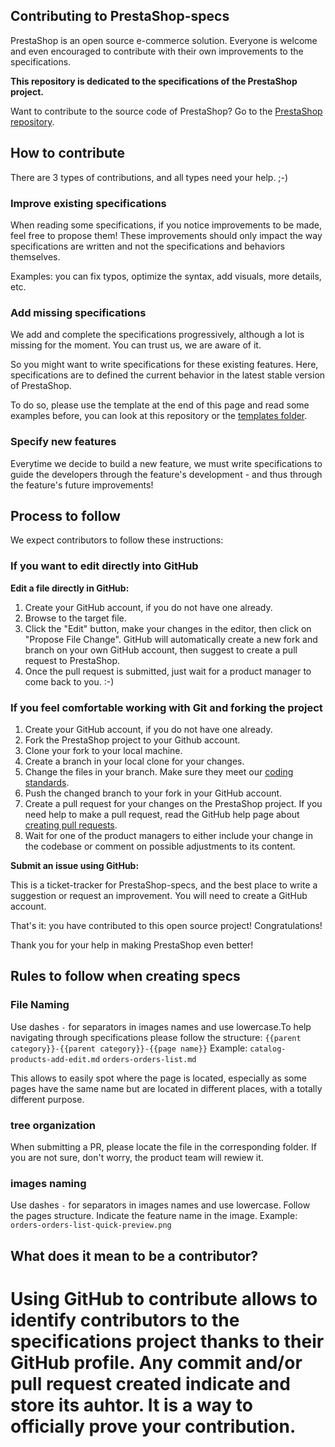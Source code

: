## Contributing to PrestaShop-specs

PrestaShop is an open source e-commerce solution. Everyone is welcome and even encouraged to contribute with their own improvements to the specifications.

**This repository is dedicated to the specifications of the PrestaShop project.**

Want to contribute to the source code of PrestaShop? Go to the [PrestaShop repository](https://github.com/PrestaShop/PrestaShop).


## How to contribute

There are 3 types of contributions, and all types need your help. ;-)


### Improve existing specifications

When reading some specifications, if you notice improvements to be made, feel free to propose them! These improvements should only impact the way specifications are written and not the specifications and behaviors themselves.

Examples: you can fix typos, optimize the syntax, add visuals, more details, etc.


### Add missing specifications

We add and complete the specifications progressively, although a lot is missing for the moment. You can trust us, we are aware of it.

So you might want to write specifications for these existing features. Here, specifications are to defined the current behavior in the latest stable version of PrestaShop.

To do so, please use the template at the end of this page and read some examples before, you can look at this repository or the [templates folder](/spec-templates).


### Specify new features

Everytime we decide to build a new feature, we must write specifications to guide the developers through the feature's development - and thus through the feature's future improvements!


## Process to follow

We expect contributors to follow these instructions:

### If you want to edit directly into GitHub

**Edit a file directly in GitHub:**

1. Create your GitHub account, if you do not have one already.
2. Browse to the target file.
3. Click the "Edit" button, make your changes in the editor, then click on "Propose File Change". GitHub will automatically create a new fork and branch on your own GitHub account, then suggest to create a pull request to PrestaShop.
4. Once the pull request is submitted, just wait for a product manager to come back to you. :-)


### If you feel comfortable working with Git and forking the project

1. Create your GitHub account, if you do not have one already.
2. Fork the PrestaShop project to your Github account.
3. Clone your fork to your local machine.
4. Create a branch in your local clone for your changes.
5. Change the files in your branch. Make sure they meet our [coding standards](https://devdocs.prestashop.com/1.7/development/coding-standards).
6. Push the changed branch to your fork in your GitHub account.
7. Create a pull request for your changes on the PrestaShop project. If you need help to make a pull request, read the GitHub help page about [creating pull requests](https://help.github.com/en/github/collaborating-with-issues-and-pull-requests/creating-a-pull-request).
8. Wait for one of the product managers to either include your change in the codebase or comment on possible adjustments to its content.


**Submit an issue using GitHub:**

This is a ticket-tracker for PrestaShop-specs, and the best place to write a suggestion or request an improvement. You will need to create a GitHub account.

That's it: you have contributed to this open source project! Congratulations!

Thank you for your help in making PrestaShop even better!


## Rules to follow when creating specs
### File Naming
Use dashes `-` for separators in images names and use lowercase.To help navigating through specifications please follow the structure:
`{{parent category}}-{{parent category}}-{{page name}}`
Example:
`catalog-products-add-edit.md`
`orders-orders-list.md`


This allows to easily spot where the page is located, especially as some pages have the same name but are located in different places, with a totally different purpose.

### tree organization
When submitting a PR, please locate the file in the corresponding folder. If you are not sure, don't worry, the product team will rewiew it.


### images naming
Use dashes `-` for separators in images names and use lowercase. Follow the pages structure. Indicate the feature name in the image.
Example: `orders-orders-list-quick-preview.png`


## What does it mean to be a contributor?

Using GitHub to contribute allows to identify contributors to the specifications project thanks to their GitHub profile. Any commit and/or pull request created indicate and store its auhtor. It is a way to officially prove your contribution.
=======

